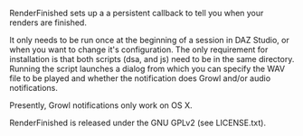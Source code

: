 RenderFinished sets up a a persistent callback to tell you when your renders are finished.

It only needs to be run once at the beginning of a session in DAZ Studio, or when you want to change it's configuration.
The only requirement for installation is that both scripts (dsa, and js) need to be in the same directory. Running the 
script launches a dialog from which you can specify the WAV file to be played and whether the notification does Growl
and/or audio notifications.

Presently, Growl notifications only work on OS X.

RenderFinished is released under the GNU GPLv2 (see LICENSE.txt).
